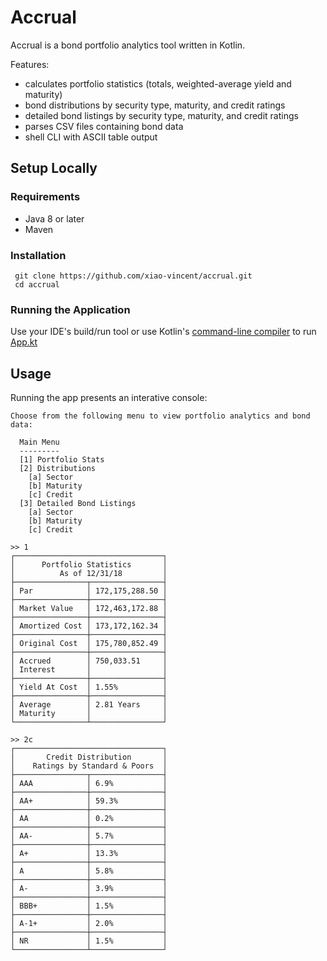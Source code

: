 # Accrual
Accrual is a bond portfolio analytics tool written in Kotlin.

Features:
- calculates portfolio statistics (totals, weighted-average yield and maturity)
- bond distributions by security type, maturity, and credit ratings
- detailed bond listings by security type, maturity, and credit ratings 
- parses CSV files containing bond data 
- shell CLI with ASCII table output
 
## Setup Locally
### Requirements
- Java 8 or later
- Maven

### Installation
```shell
 git clone https://github.com/xiao-vincent/accrual.git
 cd accrual 
```
### Running the Application
Use your IDE's build/run tool or use Kotlin's [command-line compiler](https://kotlinlang.org/docs/tutorials/command-line.html) to run [App.kt](./src/main/java/portfolioanalytics/App.kt)

## Usage
Running the app presents an interative console:
```shell
Choose from the following menu to view portfolio analytics and bond data:

  Main Menu
  ---------
  [1] Portfolio Stats
  [2] Distributions
    [a] Sector
    [b] Maturity
    [c] Credit
  [3] Detailed Bond Listings
    [a] Sector
    [b] Maturity
    [c] Credit

>> 1
┌─────────────────────────────────┐
│      Portfolio Statistics       │
│          As of 12/31/18         │
├────────────────┬────────────────┤
│ Par            │ 172,175,288.50 │
├────────────────┼────────────────┤
│ Market Value   │ 172,463,172.88 │
├────────────────┼────────────────┤
│ Amortized Cost │ 173,172,162.34 │
├────────────────┼────────────────┤
│ Original Cost  │ 175,780,852.49 │
├────────────────┼────────────────┤
│ Accrued        │ 750,033.51     │
│ Interest       │                │
├────────────────┼────────────────┤
│ Yield At Cost  │ 1.55%          │
├────────────────┼────────────────┤
│ Average        │ 2.81 Years     │
│ Maturity       │                │
└────────────────┴────────────────┘

>> 2c
┌─────────────────────────────────┐
│       Credit Distribution       │
│    Ratings by Standard & Poors  │
├────────────────┬────────────────┤
│ AAA            │ 6.9%           │
├────────────────┼────────────────┤
│ AA+            │ 59.3%          │
├────────────────┼────────────────┤
│ AA             │ 0.2%           │
├────────────────┼────────────────┤
│ AA-            │ 5.7%           │
├────────────────┼────────────────┤
│ A+             │ 13.3%          │
├────────────────┼────────────────┤
│ A              │ 5.8%           │
├────────────────┼────────────────┤
│ A-             │ 3.9%           │
├────────────────┼────────────────┤
│ BBB+           │ 1.5%           │
├────────────────┼────────────────┤
│ A-1+           │ 2.0%           │
├────────────────┼────────────────┤
│ NR             │ 1.5%           │
└────────────────┴────────────────┘
```

